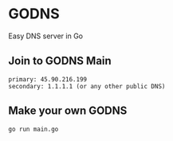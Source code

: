 # GODNS
Easy DNS server in Go

## Join to GODNS Main
```
primary: 45.90.216.199
secondary: 1.1.1.1 (or any other public DNS)
```

## Make your own GODNS
```console
go run main.go
```